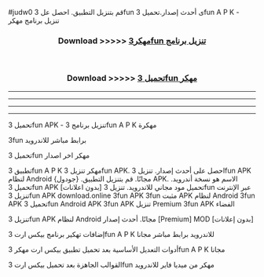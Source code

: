 #judw0 قم بتنزيل التطبيق. احصل عل 3fun  ى أحدث إصدار.تحميل 3fun  A P K - تنزيل برنامج مهكر



<div align="center">
<h3>Download >>>>> <a href="https://ar-sites.web.app/?ar= 3fun ">مهكر3fun  تنزيل برنامج</a></h3><br>

<h3>Download >>>>> <a href="https://ar-sites.web.app/?ar= 3fun ">تحميل 3fun  مهكر</a></h3>
</div>


----------------------------------------------------------

----------------------------------------------------------

----------------------------------------------------------

----------------------------------------------------------


تحميل 3fun  APK - تنزيل برنامج 3fun  A P K مهكرة

3fun  برابط مباشر للاندرويد

تحميل 3fun  مهكر اخر اصدار

تطبيق 3fun  A P K مهكر
تنزيل 3fun  APK. احصل على أحدث إصدار.
تنزيل 3fun  APK لنظام Android مجانًا.
قم بتنزيل التطبيق. {جودول} APK. الاسم هو نسخة أندرويد.
تحميل 3fun  APK [بدون اعلانات]
تحميل مود مجاني للاندرويد.
تنزيل 3fun  عبر الإنترنت
تنزيل 3fun  APK
download.online 3fun  APK
3fun  مثبت APK لنظام Android
3fun  APK
تحميل 3fun  Android APK
3fun  APK تنزيل Premium
3fun  APK الفضاء

تنزيل 3fun  APK لنظام Android مجانًا. أحدث إصدار [Premium] MOD [بدون إعلانات]

إضافات تهكير برنامج بيكس ارت 3fun  A P K للاندرويد برابط مباشر مجانا

أدوات التعديل الأساسية بعد تحميل تطبيق بيكس ارت مهكر 3fun  A P K مجانا

القوالب الجاهزة بعد تحميل بيكس ارت 3fun  مهكر من ميديا فاير للاندرويد



